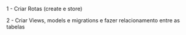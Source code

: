 1 - Criar Rotas (create e store) 

2 - Criar Views, models e migrations e fazer relacionamento entre as tabelas
